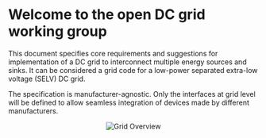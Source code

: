 # Welcome to the open DC grid working group

This document specifies core requirements and suggestions for implementation of a DC grid to interconnect multiple energy sources and sinks. It can be considered a grid code for a low-power separated extra-low voltage (SELV) DC grid.

The specification is manufacturer-agnostic. Only the interfaces at grid level will be defined to allow seamless integration of devices made by different manufacturers.

<center>

![Grid Overview](./images/grid-overview.svg)

</center>
